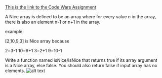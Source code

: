 [This is the link to the Code Wars Assignment](https://www.codewars.com/kata/nice-array/train/javascript)

A Nice array is defined to be an array where for every value n in the array, there is also an element n-1 or n+1 in the array.

example:

[2,10,9,3] is Nice array because

2=3-1
10=9+1
3=2+1
9=10-1

Write a function named isNice/IsNice that returns true if its array argument is a Nice array, else false. You should also return false if input array has no elements.
![alt text](pics/20171216_140046.jpg "screenshot")